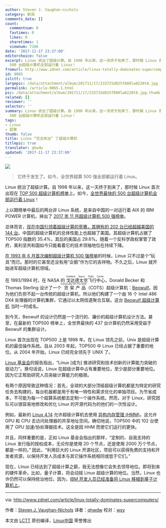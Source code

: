 ```yaml
---
author: Steven J. Vaughan-nichols
category: 新闻
comments_data: []
count:
  commentnum: 0
  favtimes: 0
  likes: 0
  sharetimes: 1
  viewnum: 7106
date: '2017-11-17 23:37:00'
editorchoice: false
excerpt: Linux 统治了超级计算。自 1998 年以来，这一天终于到来了，那时候 Linux 首次出现在 TOP 500 超级计算机榜单上。如今，全世界最快的
  500 台超级计算机全部运行着 Linux！
fromurl: http://www.zdnet.com/article/linux-totally-dominates-supercomputers/
id: 9065
islctt: true
largepic: /data/attachment/album/201711/17/233725d025f880lw8220t8.jpg
permalink: /article-9065-1.html
pic: /data/attachment/album/201711/17/233725d025f880lw8220t8.jpg.thumb.jpg
related: []
reviewer: ''
selector: ''
summary: Linux 统治了超级计算。自 1998 年以来，这一天终于到来了，那时候 Linux 首次出现在 TOP 500 超级计算机榜单上。如今，全世界最快的
  500 台超级计算机全部运行着 Linux！
tags:
- Linux
- 超算
thumb: false
title: Linux “完全统治” 了超级计算机
titlepic: true
translator: qhwdw
updated: '2017-11-17 23:37:00'
---
```


![](/data/attachment/album/201711/17/233725d025f880lw8220t8.jpg)



> 
> 它终于发生了。如今，全世界超算 500 强全部都运行着 Linux。
> 
> 
> 


Linux 统治了超级计算。自 1998 年以来，这一天终于到来了，那时候 Linux 首次出现在 [TOP 500 超级计算机榜单](https://www.top500.org/)上。如今，[全世界最快的 500 台超级计算机全部运行着 Linux](https://www.top500.org/statistics/sublist/)！


上以期榜单中最后的两台非 Linux 系统，是来自中国的一对运行着 AIX 的 IBM POWER 计算机，掉出了 [2017 年 11 月超级计算机 500 强榜单](https://www.top500.org/news/china-pulls-ahead-of-us-in-latest-top500-list/)。


总体而言，[现在中国引领着超级计算的竞赛，其拥有的 202 台已经超越美国的 144 台](http://www.zdnet.com/article/now-china-outguns-us-in-top-supercomputer-showdown/)。中国的超级计算机的总体性能上也超越了美国。其超级计算机占据了 TOP500 指数的 35.4%，其后的美国占 29.6%。随着一个反科学政权掌管了政府，美利坚共和国如今只能看着它的技术领袖地位在持续下降。


[在 1993 年 6 月首次编制超级计算机 500 强榜单](http://top500.org/project/introduction)的时候，Linux 只不过是个“玩具”而已。那时的它甚至还没有用“企鹅”作为它的吉祥物。不久之后，Linux 就开始进军超级计算机领域。


在 1993/1994 时，在 NASA 的<ruby> 戈达德太空飞行中心 <rt>  Goddard Space Flight Center </rt></ruby>，Donald Becker 和 Thomas Sterling 设计了一个<ruby> 货架产品 <rt>  Commodity Off The Shelf </rt></ruby>（COTS）超级计算机：[Beowulf](http://www.beowulf.org/overview/faq.html)。因为他们负担不起一台传统的超级计算机，所以他们构建了一个由 16 个 Intel 486 DX4 处理器的计算机集群，它通过以太网信道聚合互联。这台 [Beowulf 超级计算机](http://www.beowulf.org/overview/history.html) 当时一时成名。


到今天，Beowulf 的设计仍然是一个流行的、廉价的超级计算机设计方法。甚至，在最新的 TOP500 榜单上，全世界最快的 437 台计算机仍然采用受益于 Beowulf 的集群设计。


Linux 首次出现在 TOP500 上是 1998 年。在 Linux 领先之前，Unix 是超级计算机的最佳操作系统。自从 2003 年起，TOP500 中 Linux 已经占据了重要的地位。从 2004 年开始，Linux 已经完全领先于 UNIX 了。


[Linux 基金会](https://www.linux.com/publications/20-years-top500org-supercomputer-data-links-linux-advances-computing-performance)的报告指出，“Linux [成为] 推进研究和技术创新的计算能力突破的驱动力”。换句话说，Linux 在超级计算中占有重要地位，至少是部分重要地位。因为它正帮助研究人员突破计算能力的极限。


有两个原因导致这种情况：首先，全球的大部分顶级超级计算机都是为特定的研究任务去构建的，每台机器都是用于有唯一特性和需求优化的单独项目。为节省成本，不可能为每一个超算系统都去定制一个操作系统。然而，对于 Linux，研究团队可以很容易地修改和优化 Linux 的开源代码为的他们的一次性设计。


例如，最新的 [Linux 4.14](http://www.zdnet.com/article/the-new-long-term-linux-kernel-linux-4-14-has-arrived/) 允许超级计算机去使用 [异构内存管理 (HMM)](https://git.kernel.org/pub/scm/linux/kernel/git/torvalds/linux.git/commit/?id=bffc33ec539699f045a9254144de3d4eace05f07)。这允许 GPU 和 CPU 去访问处理器的共享地址空间。确切地说，TOP500 中的 102 台使用了 GPU 加速/协处理器技术。这全是因 HHM 而使它们运行的更快。


并且，同样重要的是，正如 Linux 基金会指出的那样，“定制的、自我支持的 Linux 发行版的授权成本，无论你是使用 20 个节点，还是使用 2000 万个节点，都是一样的。” 因此，“利用巨大的 Linux 开源社区，项目可以获得免费的支持和开发者资源，以保持开发人员成本与其它操作系统相同或低于它们。”


现在，Linux 已经达到了超级计算之巅，我无法想像它会失去领导地位。即将到来的硬件革命，比如，量子计算，将会动摇 Linux 超级计算的地位。当然，Linux 也许仍然可以保持统治地位，因为，[IBM 开发人员已经准备将 Linux 移植到量子计算机上](http://www.linuxplumbersconf.org/2017/ocw//system/presentations/4704/original/QC-slides.2017.09.13f.pdf)。




---


via: <http://www.zdnet.com/article/linux-totally-dominates-supercomputers/>


作者：[Steven J. Vaughan-Nichols](http://www.zdnet.com/meet-the-team/us/steven-j-vaughan-nichols/) 译者：[qhwdw](https://github.com/qhwdw) 校对：[wxy](https://github.com/wxy)


本文由 [LCTT](https://github.com/LCTT/TranslateProject) 原创编译，[Linux中国](https://linux.cn/) 荣誉推出